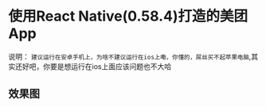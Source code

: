 # 使用React Native(0.58.4)打造的美团App

说明： `建议运行在安卓手机上，为啥不建议运行在ios上嘞，你懂的，屌丝买不起苹果电脑`,其实还好吧，你要是想运行在ios上面应该问题也不大哈

## 效果图

